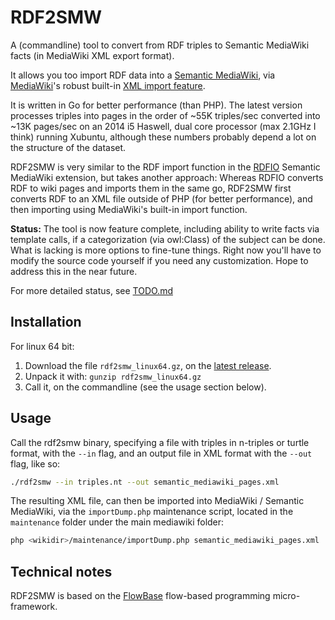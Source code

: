 RDF2SMW
=======

A (commandline) tool to convert from RDF triples to Semantic MediaWiki facts
(in MediaWiki XML export format).

It allows you too import RDF data into a [Semantic MediaWiki](http://semantic-mediawiki.org), via [MediaWiki](https://www.mediawiki.org)'s
robust built-in [XML import feature](https://www.mediawiki.org/wiki/Manual:Importing_XML_dumps).

It is written in Go for better performance (than PHP). The latest version
processes triples into pages in the order of ~55K triples/sec converted into
~13K pages/sec on an 2014 i5 Haswell, dual core processor (max 2.1GHz I think)
running Xubuntu, although these numbers probably depend a lot on the structure
of the dataset.

RDF2SMW is very similar to the RDF import function in the
[RDFIO](https://github.com/rdfio/RDFIO) Semantic MediaWiki extension, but takes
another approach: Whereas RDFIO converts RDF to wiki pages and imports them in
the same go, RDF2SMW first converts RDF to an XML file outside of PHP (for
better performance), and then importing using MediaWiki's built-in import
function.

**Status:** The tool is now feature complete, including ability to write facts
via template calls, if a categorization (via owl:Class) of the subject can be
done.  What is lacking is more options to fine-tune things. Right now you'll
have to modify the source code yourself if you need any customization. Hope to
address this in the near future.

For more detailed status, see [TODO.md](https://github.com/samuell/rdf2smw/blob/master/TODO.md)

Installation
------------

For linux 64 bit:

1. Download the file `rdf2smw_linux64.gz`, on the [latest release](https://github.com/samuell/rdf2smw/releases).
2. Unpack it with: `gunzip rdf2smw_linux64.gz`
3. Call it, on the commandline (see the usage section below).


Usage
-----

Call the rdf2smw binary, specifying a file with triples in n-triples or turtle
format, with the `--in` flag, and an output file in XML format with the
`--out` flag, like so:

```bash
./rdf2smw --in triples.nt --out semantic_mediawiki_pages.xml
```

The resulting XML file, can then be imported into MediaWiki / Semantic
MediaWiki, via the `importDump.php` maintenance script, located in the
`maintenance` folder under the main mediawiki folder:

```bash
php <wikidir>/maintenance/importDump.php semantic_mediawiki_pages.xml
```

Technical notes
---------------

RDF2SMW is based on the [FlowBase](https://github.com/flowbase/flowbase)
flow-based programming micro-framework.

